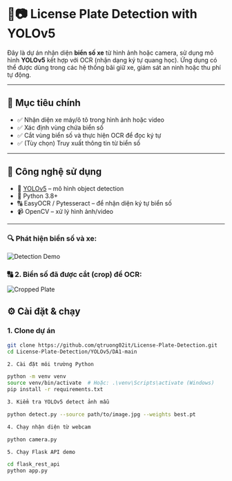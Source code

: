 # 🚗📷 License Plate Detection with YOLOv5

Đây là dự án nhận diện **biển số xe** từ hình ảnh hoặc camera, sử dụng mô hình **YOLOv5** kết hợp với OCR (nhận dạng ký tự quang học). Ứng dụng có thể được dùng trong các hệ thống bãi giữ xe, giám sát an ninh hoặc thu phí tự động.

---

## 🧠 Mục tiêu chính

- ✅ Nhận diện xe máy/ô tô trong hình ảnh hoặc video
- ✅ Xác định vùng chứa biển số
- ✅ Cắt vùng biển số và thực hiện OCR để đọc ký tự
- ✅ (Tùy chọn) Truy xuất thông tin từ biển số

---

## 🔧 Công nghệ sử dụng

- 🧠 [YOLOv5](https://github.com/ultralytics/yolov5) – mô hình object detection
- 🐍 Python 3.8+
- 🔠 EasyOCR / Pytesseract – để nhận diện ký tự biển số
- 📹 OpenCV – xử lý hình ảnh/video
---
### 🔍 Phát hiện biển số và xe:
![Detection Demo](./runs/detect/exp/Bike.png)

### 🔠 2. Biển số đã được cắt (crop) để OCR:
![Cropped Plate](./runs/detect/exp/crops/bienso/Bike.jpg)

## ⚙️ Cài đặt & chạy

### 1. Clone dự án

```bash
git clone https://github.com/qtruong02it/License-Plate-Detection.git
cd License-Plate-Detection/YOLOv5/DA1-main

2. Cài đặt môi trường Python

python -m venv venv
source venv/bin/activate  # Hoặc: .\venv\Scripts\activate (Windows)
pip install -r requirements.txt

3. Kiểm tra YOLOv5 detect ảnh mẫu

python detect.py --source path/to/image.jpg --weights best.pt

4. Chạy nhận diện từ webcam

python camera.py

5. Chạy Flask API demo

cd flask_rest_api
python app.py



